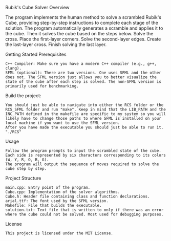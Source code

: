 Rubik's Cube Solver
Overview

The program implements the human method to solve a scrambled Rubik's Cube, providing step-by-step instructions to complete each stage of the solution. The program automatically generates a scramble and applies it to the cube. Then it solves the cube based on the steps below.
    Solve the cross.
    Place the first-layer corners.
    Solve the second-layer edges.
    Create the last-layer cross.
    Finish solving the last layer.

Getting Started
Prerequisites

    C++ Compiler: Make sure you have a modern C++ compiler (e.g., g++, clang).
    SFML (optional): There are two versions. One uses SFML and the other does not. The SFML version just allows you to better visualize the state of the cube after each step is solved. The non-SFML version is primarily used for benchmarking.

Build the project:

    You should just be able to navigate into either the RCS folder or the RCS_SFML folder and run "make". Keep in mind that the LIB_PATH and the INC_PATH defined in the makefile are specific to my system so you will likely have to change those paths to where SFML is installed on your local machine if you want to use the SFML version. 
    After you have made the executable you should just be able to run it. "./RCS"

Usage

    Follow the program prompts to input the scrambled state of the cube. Each side is represented by six characters corresponding to its colors (W, Y, R, O, B, G).
    The program will output the sequence of moves required to solve the cube step by step.

Project Structure

    main.cpp: Entry point of the program.
    Cube.cpp: Implementation of the solver algorithms.
    Cube.h: Header file containing class and function declarations.
    arial.ttf: The font used by the SFML version.
    Makefile: File that builds the executable.
    solution.txt: Text file that is written to only if there was an error where the cube could not be solved. Most used for debugging purposes.

License

    This project is licensed under the MIT License.
